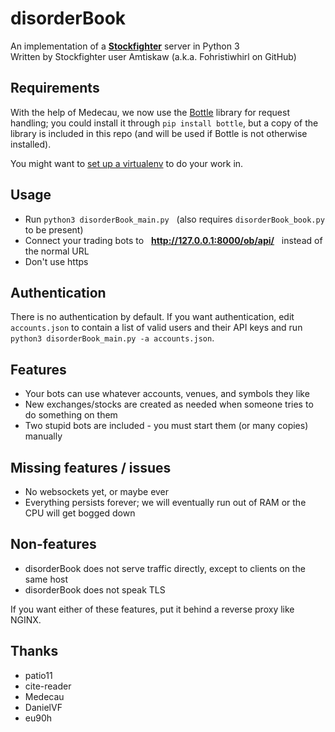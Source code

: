 # disorderBook
An implementation of a **[Stockfighter](http://stockfighter.io)** server in Python 3<br>
Written by Stockfighter user Amtiskaw (a.k.a. Fohristiwhirl on GitHub)

## Requirements

With the help of Medecau, we now use the [Bottle](http://bottlepy.org/) library for request handling; you could install it through `pip install bottle`, but a copy of the library is included in this repo (and will be used if Bottle is not otherwise installed).

You might want to [set up a virtualenv](http://docs.python-guide.org/en/latest/dev/virtualenvs/) to do your work in.

## Usage

* Run `python3 disorderBook_main.py` &nbsp; (also requires `disorderBook_book.py` to be present)
* Connect your trading bots to &nbsp; **http://127.0.0.1:8000/ob/api/** &nbsp; instead of the normal URL
* Don't use https

## Authentication

There is no authentication by default. If you want authentication, edit `accounts.json` to contain a list of valid users and their API keys and run `python3 disorderBook_main.py -a accounts.json`.

## Features

* Your bots can use whatever accounts, venues, and symbols they like
* New exchanges/stocks are created as needed when someone tries to do something on them
* Two stupid bots are included - you must start them (or many copies) manually

## Missing features / issues

* No websockets yet, or maybe ever
* Everything persists forever; we will eventually run out of RAM or the CPU will get bogged down

## Non-features

* disorderBook does not serve traffic directly, except to clients on the same host
* disorderBook does not speak TLS

If you want either of these features, put it behind a reverse proxy like NGINX.

## Thanks

* patio11
* cite-reader
* Medecau
* DanielVF
* eu90h
